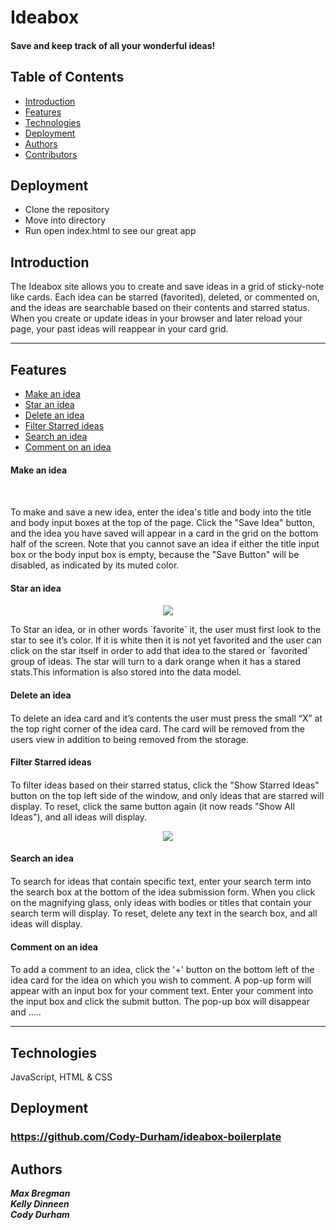 
# Ideabox
#### Save and keep track of all your wonderful ideas!

## Table of Contents
* [Introduction](#introduction)
* [Features](#features)
* [Technologies](#technologies)
* [Deployment](#deployment)
* [Authors](#authors)
* [Contributors](#contributors)

## Deployment
* Clone the repository
* Move into directory
* Run open index.html to see our great app

## Introduction
The Ideabox site allows you to create and save ideas in a grid of sticky-note like cards. Each idea can be starred (favorited), deleted, or commented on, and the ideas are searchable based on their contents and starred status. When you create or update ideas in your browser and later reload your page, your past ideas will reappear in your card grid.

---
## Features
* [Make an idea](#Make-an-idea)
* [Star an idea](#Star-an-idea)
* [Delete an idea](#Delete-an-idea)
* [Filter Starred ideas](#Filter-starred-ideas)
* [Search an idea](#Search-an-idea)
* [Comment on an idea](#Comment-on-an-idea)

#### Make an idea
#### <a name ="Make-an-idea"></a>

<a name=“Make”-an-idea></a> 

  To make and save a new idea, enter the idea's title and body into the title and body input boxes at the top of the page. Click the "Save Idea" button, and the idea you have saved will appear in a card in the grid on the bottom half of the screen. Note that you cannot save an idea if either the title input box or the body input box is empty, because the "Save Button" will be disabled, as indicated by its muted color.

#### Star an idea
#### <a name ="Star-an-idea"></a>

<p align = "center">
<img src="https://media.giphy.com/media/7wzaWSH8oP5ZIR5UUJ/giphy.gif">
</p>
        To Star an idea, or in other words `favorite` it, the user must first look to the star to see it’s color. If it is white then it is not yet favorited and the user can click on the star itself in order to add that idea to the stared or `favorited` group of ideas. The star will turn to a dark orange when it has a stared stats.This information is also stored into the data model.

#### Delete an idea
#### <a name ="Delete-an-idea"></a>
  To delete an idea card and it’s contents the user must press the small “X” at the top right corner of the idea card. The card will be removed from the users view in addition to being removed from the storage.

#### Filter Starred ideas
#### <a name ="Filter-starred-idea"></a>

  To filter ideas based on their starred status, click the "Show Starred Ideas" button on the top left side of the window, and only ideas that are starred will display. To reset, click the same button again (it now reads "Show All Ideas"), and all ideas will display.

<p align = "center">
<img src="https://media.giphy.com/media/ME6Fvdo8nv9lUo1x9R/giphy.gif">
</p>


#### Search an idea
#### <a name ="Search-an-idea"></a>

To search for ideas that contain specific text, enter your search term into the search box at the bottom of the idea submission form. When you click on the magnifying glass, only ideas with bodies or titles that contain your search term will display.
To reset, delete any text in the search box, and all ideas will display.
</details>

#### Comment on an idea
#### <a name ="Comment-on-an-idea"></a>

To add a comment to an idea, click the '+' button on the bottom left of the idea card for the idea on which you wish to comment.
A pop-up form will appear with an input box for your comment text. Enter your comment into the input box and click the submit button. The pop-up box will disappear and .....


---
## Technologies
JavaScript, HTML & CSS

## Deployment
### https://github.com/Cody-Durham/ideabox-boilerplate


## Authors
 ***Max Bregman***<br>
 ***Kelly Dinneen***<br>
 ***Cody Durham***<br>

